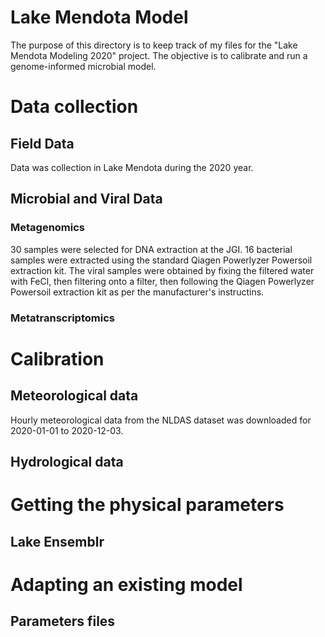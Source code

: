# Lake Mendota Model

The purpose of this directory is to keep track of my files for the "Lake Mendota Modeling 2020" project. The objective is to calibrate and run a genome-informed microbial model.

# Data collection

## Field Data
Data was collection in Lake Mendota during the 2020 year. 

## Microbial and Viral Data

### Metagenomics
30 samples were selected for DNA extraction at the JGI. 16 bacterial samples were extracted using the standard Qiagen Powerlyzer Powersoil extraction kit. The viral samples were obtained by fixing the filtered water with FeCl, then filtering onto a filter, then following the Qiagen Powerlyzer Powersoil extraction kit as per the manufacturer's instructins.

### Metatranscriptomics

# Calibration
## Meteorological data
Hourly meteorological data from the NLDAS dataset was downloaded for 2020-01-01 to 2020-12-03.

## Hydrological data

# Getting the physical parameters

## Lake Ensemblr

# Adapting an existing model

## Parameters files
